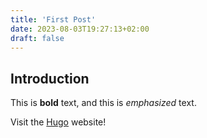 ```yaml
---
title: 'First Post'
date: 2023-08-03T19:27:13+02:00
draft: false
---
```


## Introduction

This is **bold** text, and this is _emphasized_ text.

Visit the [Hugo](https://gohugo.io) website!
